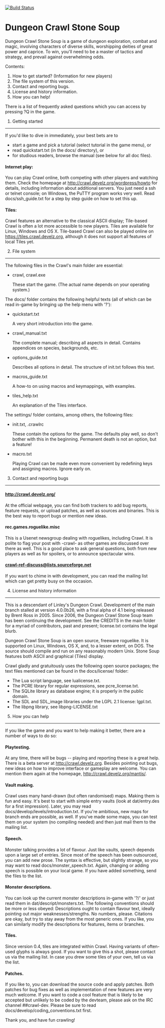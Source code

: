 [![Build Status](https://travis-ci.org/crawl-ref/crawl-ref.svg?branch=master)](https://travis-ci.org/crawl-ref/crawl-ref)

Dungeon Crawl Stone Soup
========================

Dungeon Crawl Stone Soup is a game of dungeon exploration, combat and magic,
involving characters of diverse skills, worshipping deities of great power and
caprice. To win, you'll need to be a master of tactics and strategy, and
prevail against overwhelming odds.

Contents:

1. How to get started? (Information for new players)
2. The file system of this version.
3. Contact and reporting bugs.
4. License and history information.
5. How you can help!

There is a list of frequently asked questions which you can access by pressing
?Q in the game.


1. Getting started
------------------

If you'd like to dive in immediately, your best bets are to

* start a game and pick a tutorial (select tutorial in the game menu), or
* read quickstart.txt (in the docs/ directory), or
* for studious readers, browse the manual (see below for all doc files).

#### Internet play:

You can play Crawl online, both competing with other players and
watching them. Check the homepage at
http://crawl.develz.org/wordpress/howto for details, including
information about additional servers. You just need a ssh or telnet
console; on Windows, the PuTTY program works very well. Read
docs/ssh_guide.txt for a step by step guide on how to set this up.

#### Tiles:

Crawl features an alternative to the classical ASCII display; Tile-based
Crawl is often a lot more accessible to new players. Tiles are available for
Linux, Windows and OS X.
Tile-based Crawl can also be played online on https://tiles.crawl.develz.org,
although it does not support all features of local Tiles yet.


2. File system
--------------

The following files in the Crawl's main folder are essential:

* crawl, crawl.exe

    These start the game. (The actual name depends on your operating system.)

The docs/ folder contains the following helpful texts (all of which can be
read in-game by bringing up the help menu with '?'):

* quickstart.txt

    A very short introduction into the game.

* crawl_manual.txt

    The complete manual; describing all aspects in detail. Contains appendices
    on species, backgrounds, etc.

* options_guide.txt

    Describes all options in detail. The structure of init.txt follows this
    text.

* macros_guide.txt

    A how-to on using macros and keymappings, with examples.

* tiles_help.txt

    An explanation of the Tiles interface.

The settings/ folder contains, among others, the following files:

* init.txt, .crawlrc

    These contain the options for the game. The defaults play well, so don't
    bother with this in the beginning. Permanent death is not an option, but a
    feature!

* macro.txt

    Playing Crawl can be made even more convenient by redefining keys and
    assigning macros. Ignore early on.


3. Contact and reporting bugs
-----------------------------

#### http://crawl.develz.org/
At the official webpage, you can find both trackers to add bug reports,
feature requests, or upload patches, as well as sources and binaries. This is
the best way to report bugs or mention new ideas.

#### rec.games.roguelike.misc
This is a Usenet newsgroup dealing with roguelikes, including Crawl. It is
polite to flag your post with -crawl- as other games are discussed over there
as well. This is a good place to ask general questions, both from new players
as well as for spoilers, or to announce spectacular wins.

#### crawl-ref-discuss@lists.sourceforge.net
If you want to chime in with development, you can read the mailing list which
can get pretty busy on the occasion.


4. License and history information
----------------------------------

This is a descendant of Linley's Dungeon Crawl. Development of the main branch
stalled at version 4.0.0b26, with a final alpha of 4.1 being released by Brent
Ross in 2005. Since 2006, the Dungeon Crawl Stone Soup team has been continuing
the development. See the CREDITS in the main folder for a myriad of
contributors, past and present; license.txt contains the legal blurb.

Dungeon Crawl Stone Soup is an open source, freeware roguelike. It is supported
on Linux, Windows, OS X, and, to a lesser extent, on DOS. The source should
compile and run on any reasonably modern Unix.
Stone Soup features both ASCII and graphical (Tiles) display.

Crawl gladly and gratuitously uses the following open source packages; the
text files mentioned can be found in the docs/license/ folder:

* The Lua script language, see lualicense.txt.
* The PCRE library for regular expressions, see pcre_license.txt.
* The SQLite library as database engine; it is properly in the public domain.
* The SDL and SDL_image libraries under the LGPL 2.1 license: lgpl.txt.
* The libpng library, see libpng-LICENSE.txt


5. How you can help
-------------------

If you like the game and you want to help making it better, there are a number
of ways to do so:

#### Playtesting.
At any time, there will be bugs -- playing and reporting these is a great help.
There is a beta server at http://crawl.develz.org. Besides pointing out bugs,
new ideas on how to improve interface or gameplay are welcome. You can mention
them again at the homepage, http://crawl.develz.org/mantis/.

#### Vault making.
Crawl uses many hand-drawn (but often randomised) maps. Making them is fun and
easy. It's best to start with simple entry vaults (look at dat/entry.des for a
first impression). Later, you may read docs/develop/levels/introduction.txt.
If you're ambitious, new maps for branch ends are possible, as well.
If you've made some maps, you can test them on your system (no compiling
needed) and then just mail them to the mailing list.

#### Speech.
Monster talking provides a lot of flavour. Just like vaults, speech depends
upon a large set of entries. Since most of the speech has been outsourced, you
can add new prose. The syntax is effective, but slightly strange, so you may
want to read docs/monster_speech.txt.
Again, changing or adding speech is possible on your local game. If you
have added something, send the files to the list.

#### Monster descriptions.
You can look up the current monster descriptions in-game with '?/' or just read
them in dat/descript/monsters.txt. The following conventions should be more or
less obeyed: Descriptions ought to contain flavour text, ideally pointing out
major weaknesses/strengths. No numbers, please. Citations are okay, but try to
stay away from the most generic ones.
If you like, you can similarly modify the descriptions for features, items or
branches.

#### Tiles.
Since version 0.4, tiles are integrated within Crawl. Having variants of
often-used glyphs is always good. If you want to give this a shot, please
contact us via the mailing list. In case you drew some tiles of your own,
tell us via the list.

#### Patches.
If you like to, you can download the source code and apply patches. Both
patches for bug fixes as well as implementation of new features are very much
welcome. If you want to code a cool feature that is likely to be accepted but
unlikely to be coded by the devteam, please ask on the IRC channel ##crawl-dev.
Please be sure to read docs/develop/coding_conventions.txt first.

Thank you, and have fun crawling!
